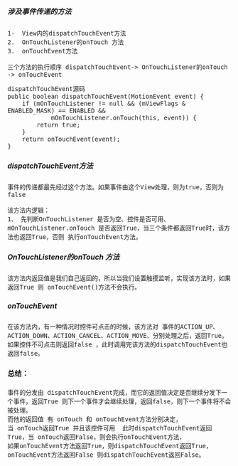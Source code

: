 <font size=3>

##### 涉及事件传递的方法
    1·  View内的dispatchTouchEvent方法
    2.  OnTouchListener的onTouch 方法
    3.  onTouchEvent方法
    
    三个方法的执行顺序 dispatchTouchEvent-> OnTouchListener的onTouch -> onTouchEvent
    

```
dispatchTouchEvent源码
public boolean dispatchTouchEvent(MotionEvent event) {
    if (mOnTouchListener != null && (mViewFlags & ENABLED_MASK) == ENABLED &&
            mOnTouchListener.onTouch(this, event)) {
        return true;
    }
    return onTouchEvent(event);
}
```

##### dispatchTouchEvent方法
    事件的传递都最先经过这个方法。如果事件由这个View处理，则为true，否则为false
    
    该方法内逻辑：
    1、 先判断OnTouchListener 是否为空、控件是否可用、mOnTouchListener.onTouch 是否返回True，当三个条件都返回True时，该方法也返回True，否则 执行onTouchEvent方法。

##### OnTouchListener的onTouch 方法
    该方法内返回值是我们自己返回的，所以当我们设置触摸监听，实现该方法时，如果返回True 则 onTouchEvent()方法不会执行。

##### onTouchEvent
    在该方法内，有一种情况时控件可点击的时候，该方法对 事件的ACTION_UP、ACTION_DOWN、ACTION_CANCEL、ACTION_MOVE、分别处理之后，返回True。如果控件不可点击则返回false ，此时调用完该方法的dispatchTouchEvent也返回false。
    
#### 总结：
    事件的分发由 dispatchTouchEvent完成，而它的返回值决定是否继续分发下一个事件，返回True 则下一个事件才会继续处理，返回false，则下一个事件将不会被处理。
    而他的返回值 有 onTouch 和 onTouchEvent方法分别决定，
    当 onTouch返回True 并且该控件可用  此时dispatchTouchEvent返回True，当 onTouch返回False，则会执行onTouchEvent方法，
    如果onTouchEvent方法返回True，则dispatchTouchEvent返回True，onTouchEvent方法返回False 则dispatchTouchEvent返回False。



